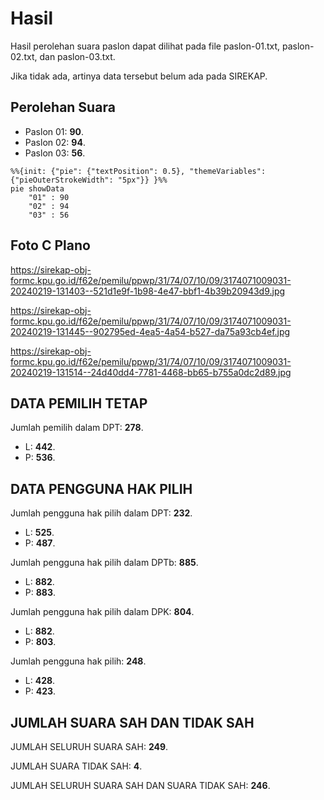 # Hasil

Hasil perolehan suara paslon dapat dilihat pada file paslon-01.txt, paslon-02.txt, dan paslon-03.txt.

Jika tidak ada, artinya data tersebut belum ada pada SIREKAP.

## Perolehan Suara

 * Paslon 01: **90**.
 * Paslon 02: **94**.
 * Paslon 03: **56**.

```mermaid
%%{init: {"pie": {"textPosition": 0.5}, "themeVariables": {"pieOuterStrokeWidth": "5px"}} }%%
pie showData
    "01" : 90
    "02" : 94
    "03" : 56
```
## Foto C Plano

https://sirekap-obj-formc.kpu.go.id/f62e/pemilu/ppwp/31/74/07/10/09/3174071009031-20240219-131403--521d1e9f-1b98-4e47-bbf1-4b39b20943d9.jpg

https://sirekap-obj-formc.kpu.go.id/f62e/pemilu/ppwp/31/74/07/10/09/3174071009031-20240219-131445--902795ed-4ea5-4a54-b527-da75a93cb4ef.jpg

https://sirekap-obj-formc.kpu.go.id/f62e/pemilu/ppwp/31/74/07/10/09/3174071009031-20240219-131514--24d40dd4-7781-4468-bb65-b755a0dc2d89.jpg

## DATA PEMILIH TETAP

Jumlah pemilih dalam DPT: **278**.
 * L: **442**.
 * P: **536**.

## DATA PENGGUNA HAK PILIH

Jumlah pengguna hak pilih dalam DPT: **232**.
 * L: **525**.
 * P: **487**.

Jumlah pengguna hak pilih dalam DPTb: **885**.
 * L: **882**.
 * P: **883**.

Jumlah pengguna hak pilih dalam DPK: **804**.
 * L: **882**.
 * P: **803**.

Jumlah pengguna hak pilih: **248**.
 * L: **428**.
 * P: **423**.

## JUMLAH SUARA SAH DAN TIDAK SAH

JUMLAH SELURUH SUARA SAH: **249**.

JUMLAH SUARA TIDAK SAH: **4**.

JUMLAH SELURUH SUARA SAH DAN SUARA TIDAK SAH: **246**.
